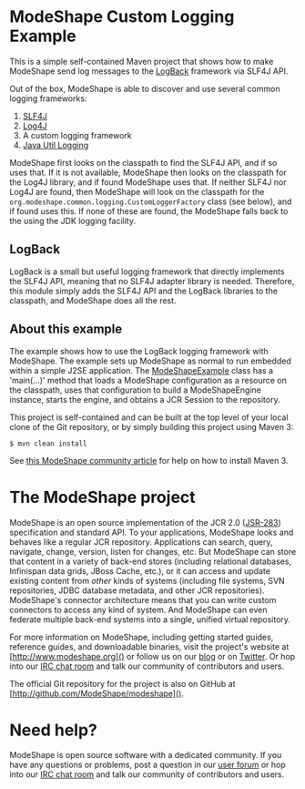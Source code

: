 # ModeShape Custom Logging Example

This is a simple self-contained Maven project that shows how to make ModeShape send log messages to the [LogBack](http://logback.qos.ch) framework
via SLF4J API.

Out of the box, ModeShape is able to discover and use several common logging frameworks:

1. [SLF4J](http://slf4j.org)
1. [Log4J](http://logging.apache.org/log4j)
1. A custom logging framework
1. [Java Util Logging](http://docs.oracle.com/javase/6/docs/technotes/guides/logging/index.html)

ModeShape first looks on the classpath to find the SLF4J API, and if so uses that. If it is not available, ModeShape then looks
on the classpath for the Log4J library, and if found ModeShape uses that. If neither SLF4J nor Log4J are found, then 
ModeShape will look on the classpath for the `org.modeshape.common.logging.CustomLoggerFactory` class (see below), 
and if found uses this. If none of these are found, the ModeShape falls back to the using the JDK logging facility.

## LogBack

LogBack is a small but useful logging framework that directly implements the SLF4J API, meaning that no SLF4J adapter library is needed.
Therefore, this module simply adds the SLF4J API and the LogBack libraries to the classpath, and ModeShape does all the rest.

## About this example

The example shows how to use the LogBack logging framework with ModeShape. The example 
sets up ModeShape as normal to run embedded within a simple J2SE application. The 
[ModeShapeExample](modeshape-logback-logging-example/src/main/java/org/modeshape/example/logging/logback/ModeShapeExample.java) class has a 'main(...)' method
that loads a ModeShape configuration as a resource on the classpath, uses that configuration to build a 
ModeShapeEngine instance, starts the engine, and obtains a JCR Session to the repository.

This project is self-contained and can be built at the top level of your local clone of the Git repository,
or by simply building this project using Maven 3:

    $ mvn clean install

See [this ModeShape community article](http://community.jboss.org/wiki/ModeShapeandMaven) for help on how to install Maven 3.

# The ModeShape project

ModeShape is an open source implementation of the JCR 2.0 ([JSR-283](http://www.jcp.org/en/jsr/detail?id=283])) specification and standard API.
To your applications, ModeShape looks and behaves like a regular JCR repository. Applications can search, query, navigate, change, version, listen for changes, etc.
But ModeShape can store that content in a variety of back-end stores (including relational databases, Infinispan data grids, JBoss Cache, etc.), or it can
access and update existing content from *other* kinds of systems (including file systems, SVN repositories, JDBC database metadata, and other JCR repositories).
ModeShape's connector architecture means that you can write custom connectors to access any kind of system. And ModeShape can even federate multiple back-end systems
into a single, unified virtual repository.

For more information on ModeShape, including getting started guides, reference guides, and downloadable binaries, visit the project's website at [http://www.modeshape.org]()
or follow us on our [blog](http://modeshape.wordpress.org) or on [Twitter](http://twitter.com/modeshape). Or hop into our [IRC chat room](http://www.jboss.org/modeshape/chat)
and talk our community of contributors and users.

The official Git repository for the project is also on GitHub at [http://github.com/ModeShape/modeshape]().

# Need help?

ModeShape is open source software with a dedicated community. If you have any questions or problems, post a question in our 
[user forum](http://community.jboss.org/en/modeshape) or hop into our [IRC chat room](http://www.jboss.org/modeshape/chat) and talk our community of contributors and users.
